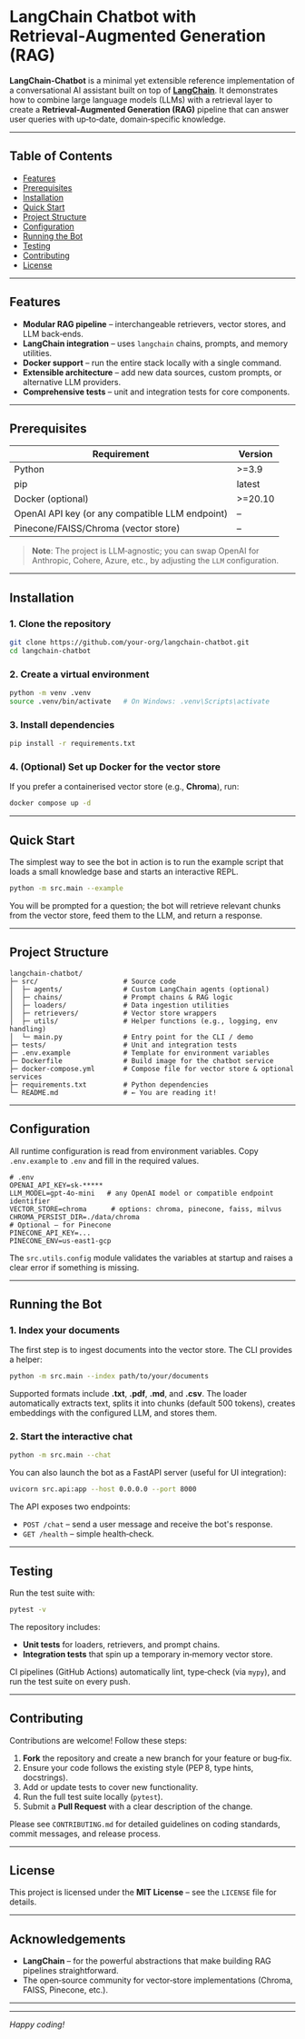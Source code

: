 # LangChain Chatbot with Retrieval‑Augmented Generation (RAG)

**LangChain‑Chatbot** is a minimal yet extensible reference implementation of a conversational AI assistant built on top of **[LangChain](https://github.com/langchain-ai/langchain)**. It demonstrates how to combine large language models (LLMs) with a retrieval layer to create a **Retrieval‑Augmented Generation (RAG)** pipeline that can answer user queries with up‑to‑date, domain‑specific knowledge.

---

## Table of Contents

- [Features](#features)
- [Prerequisites](#prerequisites)
- [Installation](#installation)
- [Quick Start](#quick-start)
- [Project Structure](#project-structure)
- [Configuration](#configuration)
- [Running the Bot](#running-the-bot)
- [Testing](#testing)
- [Contributing](#contributing)
- [License](#license)

---

## Features

- **Modular RAG pipeline** – interchangeable retrievers, vector stores, and LLM back‑ends.
- **LangChain integration** – uses `langchain` chains, prompts, and memory utilities.
- **Docker support** – run the entire stack locally with a single command.
- **Extensible architecture** – add new data sources, custom prompts, or alternative LLM providers.
- **Comprehensive tests** – unit and integration tests for core components.

---

## Prerequisites

| Requirement | Version |
|-------------|---------|
| Python      | >=3.9   |
| pip         | latest  |
| Docker (optional) | >=20.10 |
| OpenAI API key (or any compatible LLM endpoint) | – |
| Pinecone/FAISS/Chroma (vector store) | – |

> **Note**: The project is LLM‑agnostic; you can swap OpenAI for Anthropic, Cohere, Azure, etc., by adjusting the `LLM` configuration.

---

## Installation

### 1. Clone the repository

```bash
git clone https://github.com/your‑org/langchain-chatbot.git
cd langchain-chatbot
```

### 2. Create a virtual environment

```bash
python -m venv .venv
source .venv/bin/activate   # On Windows: .venv\Scripts\activate
```

### 3. Install dependencies

```bash
pip install -r requirements.txt
```

### 4. (Optional) Set up Docker for the vector store

If you prefer a containerised vector store (e.g., **Chroma**), run:

```bash
docker compose up -d
```

---

## Quick Start

The simplest way to see the bot in action is to run the example script that loads a small knowledge base and starts an interactive REPL.

```bash
python -m src.main --example
```

You will be prompted for a question; the bot will retrieve relevant chunks from the vector store, feed them to the LLM, and return a response.

---

## Project Structure

```
langchain-chatbot/
├─ src/                     # Source code
│  ├─ agents/               # Custom LangChain agents (optional)
│  ├─ chains/               # Prompt chains & RAG logic
│  ├─ loaders/              # Data ingestion utilities
│  ├─ retrievers/           # Vector store wrappers
│  ├─ utils/                # Helper functions (e.g., logging, env handling)
│  └─ main.py               # Entry point for the CLI / demo
├─ tests/                   # Unit and integration tests
├─ .env.example             # Template for environment variables
├─ Dockerfile               # Build image for the chatbot service
├─ docker-compose.yml       # Compose file for vector store & optional services
├─ requirements.txt         # Python dependencies
└─ README.md                # ← You are reading it!
```

---

## Configuration

All runtime configuration is read from environment variables. Copy `.env.example` to `.env` and fill in the required values.

```dotenv
# .env
OPENAI_API_KEY=sk-*****
LLM_MODEL=gpt-4o-mini   # any OpenAI model or compatible endpoint identifier
VECTOR_STORE=chroma      # options: chroma, pinecone, faiss, milvus
CHROMA_PERSIST_DIR=./data/chroma
# Optional – for Pinecone
PINECONE_API_KEY=...
PINECONE_ENV=us-east1-gcp
```

The `src.utils.config` module validates the variables at startup and raises a clear error if something is missing.

---

## Running the Bot

### 1. Index your documents

The first step is to ingest documents into the vector store. The CLI provides a helper:

```bash
python -m src.main --index path/to/your/documents
```

Supported formats include **.txt**, **.pdf**, **.md**, and **.csv**. The loader automatically extracts text, splits it into chunks (default 500 tokens), creates embeddings with the configured LLM, and stores them.

### 2. Start the interactive chat

```bash
python -m src.main --chat
```

You can also launch the bot as a FastAPI server (useful for UI integration):

```bash
uvicorn src.api:app --host 0.0.0.0 --port 8000
```

The API exposes two endpoints:
- `POST /chat` – send a user message and receive the bot's response.
- `GET /health` – simple health‑check.

---

## Testing

Run the test suite with:

```bash
pytest -v
```

The repository includes:
- **Unit tests** for loaders, retrievers, and prompt chains.
- **Integration tests** that spin up a temporary in‑memory vector store.

CI pipelines (GitHub Actions) automatically lint, type‑check (via `mypy`), and run the test suite on every push.

---

## Contributing

Contributions are welcome! Follow these steps:

1. **Fork** the repository and create a new branch for your feature or bug‑fix.
2. Ensure your code follows the existing style (PEP 8, type hints, docstrings).
3. Add or update tests to cover new functionality.
4. Run the full test suite locally (`pytest`).
5. Submit a **Pull Request** with a clear description of the change.

Please see `CONTRIBUTING.md` for detailed guidelines on coding standards, commit messages, and release process.

---

## License

This project is licensed under the **MIT License** – see the `LICENSE` file for details.

---

## Acknowledgements

- **LangChain** – for the powerful abstractions that make building RAG pipelines straightforward.
- The open‑source community for vector‑store implementations (Chroma, FAISS, Pinecone, etc.).

---

---

*Happy coding!*
